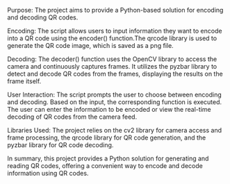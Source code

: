 Purpose: The project aims to provide a Python-based solution for encoding and decoding QR codes.

Encoding: The script allows users to input information they want to encode into a QR code 
using the encoder() function.The qrcode library is used to generate the QR code image, which is saved as a png file.

Decoding: The decoder() function uses the OpenCV library to access the camera and continuously captures frames.
It utilizes the pyzbar library to detect and decode QR codes from the frames, displaying the results on the frame itself.

User Interaction: The script prompts the user to choose between encoding and decoding. Based on the input,
the corresponding function is executed. The user can enter the information to be encoded or view the real-time 
decoding of QR codes from the camera feed.

Libraries Used: The project relies on the cv2 library for camera access and frame processing,
the qrcode library for QR code generation, and the pyzbar library for QR code decoding.

In summary, this project provides a Python solution for generating and reading QR codes, 
offering a convenient way to encode and decode information using QR codes. 
